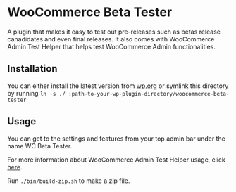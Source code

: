 # WooCommerce Beta Tester

A plugin that makes it easy to test out pre-releases such as betas release canadidates and even final releases. It also comes with WooCommerce Admin Test Helper that helps test WooCommerce Admin functionalities.

## Installation

You can either install the latest version from [wp.org](https://wordpress.org/plugins/woocommerce-beta-tester/) or symlink this directory by running `ln -s ./ :path-to-your-wp-plugin-directory/woocommerce-beta-tester`

## Usage

You can get to the settings and features from your top admin bar under the name WC Beta Tester.

For more information about WooCommerce Admin Test Helper usage, click [here](./README-WC-ADMIN-TEST-HELPER.md).

Run `./bin/build-zip.sh` to make a zip file.
